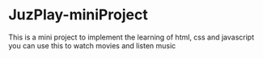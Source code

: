 # JuzPlay-miniProject
This is a mini project to implement the learning of html, css and javascript
you can use this to watch movies and listen music
